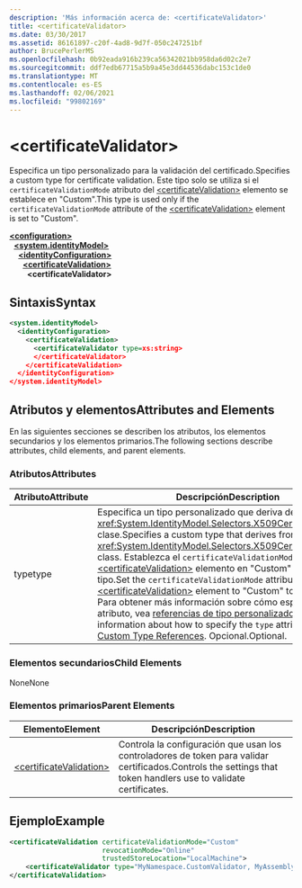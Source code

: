 ```yaml
---
description: 'Más información acerca de: <certificateValidator>'
title: <certificateValidator>
ms.date: 03/30/2017
ms.assetid: 86161897-c20f-4ad8-9d7f-050c247251bf
author: BrucePerlerMS
ms.openlocfilehash: 0b92eada916b239ca56342021bb958da6d02c2e7
ms.sourcegitcommit: ddf7edb67715a5b9a45e3dd44536dabc153c1de0
ms.translationtype: MT
ms.contentlocale: es-ES
ms.lasthandoff: 02/06/2021
ms.locfileid: "99802169"
---
```

# \<certificateValidator>

<span data-ttu-id="8a9ee-102">Especifica un tipo personalizado para la validación del certificado.</span><span class="sxs-lookup"><span data-stu-id="8a9ee-102">Specifies a custom type for certificate validation.</span></span> <span data-ttu-id="8a9ee-103">Este tipo solo se utiliza si el `certificateValidationMode` atributo del [\<certificateValidation>](certificatevalidation.md) elemento se establece en "Custom".</span><span class="sxs-lookup"><span data-stu-id="8a9ee-103">This type is used only if the `certificateValidationMode` attribute of the [\<certificateValidation>](certificatevalidation.md) element is set to "Custom".</span></span>  
  
[**\<configuration>**](../configuration-element.md)\
&nbsp;&nbsp;[**\<system.identityModel>**](system-identitymodel.md)\
&nbsp;&nbsp;&nbsp;&nbsp;[**\<identityConfiguration>**](identityconfiguration.md)\
&nbsp;&nbsp;&nbsp;&nbsp;&nbsp;&nbsp;[**\<certificateValidation>**](certificatevalidation.md)\
&nbsp;&nbsp;&nbsp;&nbsp;&nbsp;&nbsp;&nbsp;&nbsp;**\<certificateValidator>**  
  
## <a name="syntax"></a><span data-ttu-id="8a9ee-104">Sintaxis</span><span class="sxs-lookup"><span data-stu-id="8a9ee-104">Syntax</span></span>  
  
```xml  
<system.identityModel>  
  <identityConfiguration>  
    <certificateValidation>  
      <certificateValidator type=xs:string>  
      </certificateValidator>  
    </certificateValidation>  
  </identityConfiguration>  
</system.identityModel>  
```  
  
## <a name="attributes-and-elements"></a><span data-ttu-id="8a9ee-105">Atributos y elementos</span><span class="sxs-lookup"><span data-stu-id="8a9ee-105">Attributes and Elements</span></span>  

 <span data-ttu-id="8a9ee-106">En las siguientes secciones se describen los atributos, los elementos secundarios y los elementos primarios.</span><span class="sxs-lookup"><span data-stu-id="8a9ee-106">The following sections describe attributes, child elements, and parent elements.</span></span>  
  
### <a name="attributes"></a><span data-ttu-id="8a9ee-107">Atributos</span><span class="sxs-lookup"><span data-stu-id="8a9ee-107">Attributes</span></span>  
  
|<span data-ttu-id="8a9ee-108">Atributo</span><span class="sxs-lookup"><span data-stu-id="8a9ee-108">Attribute</span></span>|<span data-ttu-id="8a9ee-109">Descripción</span><span class="sxs-lookup"><span data-stu-id="8a9ee-109">Description</span></span>|  
|---------------|-----------------|  
|<span data-ttu-id="8a9ee-110">type</span><span class="sxs-lookup"><span data-stu-id="8a9ee-110">type</span></span>|<span data-ttu-id="8a9ee-111">Especifica un tipo personalizado que deriva de la <xref:System.IdentityModel.Selectors.X509CertificateValidator> clase.</span><span class="sxs-lookup"><span data-stu-id="8a9ee-111">Specifies a custom type that derives from the <xref:System.IdentityModel.Selectors.X509CertificateValidator> class.</span></span> <span data-ttu-id="8a9ee-112">Establezca el `certificateValidationMode` atributo del [\<certificateValidation>](certificatevalidation.md) elemento en "Custom" para usar este tipo.</span><span class="sxs-lookup"><span data-stu-id="8a9ee-112">Set the `certificateValidationMode` attribute of the [\<certificateValidation>](certificatevalidation.md) element to "Custom" to use this type.</span></span> <span data-ttu-id="8a9ee-113">Para obtener más información sobre cómo especificar el `type` atributo, vea [referencias de tipo personalizado](../windows-workflow-foundation/index.md).</span><span class="sxs-lookup"><span data-stu-id="8a9ee-113">For more information about how to specify the `type` attribute, see [Custom Type References](../windows-workflow-foundation/index.md).</span></span> <span data-ttu-id="8a9ee-114">Opcional.</span><span class="sxs-lookup"><span data-stu-id="8a9ee-114">Optional.</span></span>|  
  
### <a name="child-elements"></a><span data-ttu-id="8a9ee-115">Elementos secundarios</span><span class="sxs-lookup"><span data-stu-id="8a9ee-115">Child Elements</span></span>  

 <span data-ttu-id="8a9ee-116">None</span><span class="sxs-lookup"><span data-stu-id="8a9ee-116">None</span></span>  
  
### <a name="parent-elements"></a><span data-ttu-id="8a9ee-117">Elementos primarios</span><span class="sxs-lookup"><span data-stu-id="8a9ee-117">Parent Elements</span></span>  
  
|<span data-ttu-id="8a9ee-118">Elemento</span><span class="sxs-lookup"><span data-stu-id="8a9ee-118">Element</span></span>|<span data-ttu-id="8a9ee-119">Descripción</span><span class="sxs-lookup"><span data-stu-id="8a9ee-119">Description</span></span>|  
|-------------|-----------------|  
|[\<certificateValidation>](certificatevalidation.md)|<span data-ttu-id="8a9ee-120">Controla la configuración que usan los controladores de token para validar certificados.</span><span class="sxs-lookup"><span data-stu-id="8a9ee-120">Controls the settings that token handlers use to validate certificates.</span></span>|  
  
## <a name="example"></a><span data-ttu-id="8a9ee-121">Ejemplo</span><span class="sxs-lookup"><span data-stu-id="8a9ee-121">Example</span></span>  
  
```xml  
<certificateValidation certificateValidationMode="Custom"  
                       revocationMode="Online"  
                       trustedStoreLocation="LocalMachine">  
    <certificateValidator type="MyNamespace.CustomValidator, MyAssembly" />
</certificateValidation>
```
